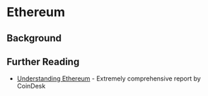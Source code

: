 # Ethereum

## Background

## Further Reading
- [Understanding Ethereum](https://drive.google.com/open?id=1gjXd0gCePM-ZylSTiJO9MRXGl4GhHgpS) - Extremely comprehensive report by CoinDesk